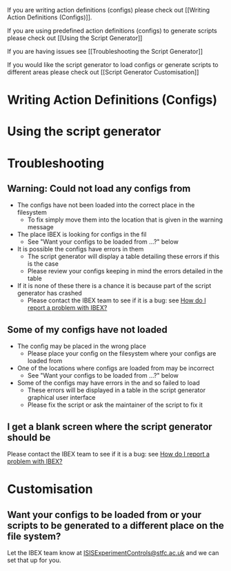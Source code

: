 If you are writing action definitions (configs) please check out [[Writing Action Definitions (Configs)]].

If you are using predefined action definitions (configs) to generate scripts please check out [[Using the Script Generator]]

If you are having issues see [[Troubleshooting the Script Generator]]

If you would like the script generator to load configs or generate scripts to different areas please check out [[Script Generator Customisation]]

# Writing Action Definitions (Configs)

# Using the script generator

# Troubleshooting

## Warning: Could not load any configs from 

- The configs have not been loaded into the correct place in the filesystem
   - To fix simply move them into the location that is given in the warning message
- The place IBEX is looking for configs in the fil
   - See "Want your configs to be loaded from ...?" below
- It is possible the configs have errors in them
   - The script generator will display a table detailing these errors if this is the case
   - Please review your configs keeping in mind the errors detailed in the table
- If it is none of these there is a chance it is because part of the script generator has crashed
   - Please contact the IBEX team to see if it is a bug: see [How do I report a problem with IBEX?](https://github.com/ISISComputingGroup/ibex_user_manual/wiki/FAQ#id1)

## Some of my configs have not loaded

- The config may be placed in the wrong place 
   - Please place your config on the filesystem where your configs are loaded from
- One of the locations where configs are loaded from may be incorrect 
   - See "Want your configs to be loaded from ...?" below
- Some of the configs may have errors in the and so failed to load
   - These errors will be displayed in a table in the script generator graphical user interface
   - Please fix the script or ask the maintainer of the script to fix it

## I get a blank screen where the script generator should be

Please contact the IBEX team to see if it is a bug: see [How do I report a problem with IBEX?](https://github.com/ISISComputingGroup/ibex_user_manual/wiki/FAQ#id1)

# Customisation

## Want your configs to be loaded from or your scripts to be generated to a different place on the file system?

Let the IBEX team know at ISISExperimentControls@stfc.ac.uk and we can set that up for you.